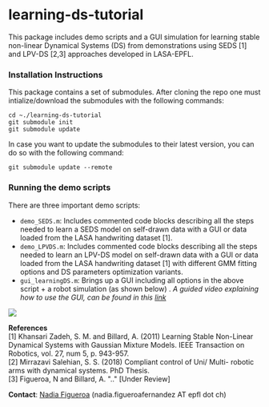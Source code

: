 # learning-ds-tutorial
This package includes demo scripts and a GUI simulation for learning stable non-linear Dynamical Systems (DS) from demonstrations using SEDS [1] and LPV-DS [2,3] approaches developed in LASA-EPFL.

### Installation Instructions
This package contains a set of submodules. After cloning the repo one must intialize/download the submodules with the following commands:
```
cd ~./learning-ds-tutorial
git submodule init
git submodule update
```
In case you want to update the submodules to their latest version, you can do so with the following command:
```
git submodule update --remote
```

### Running the demo scripts
There are three important demo scripts:
 - ```demo_SEDS.m```: Includes commented code blocks describing all the steps needed to learn a SEDS model on self-drawn data with a GUI or data loaded from the LASA handwriting dataset [1].
 - ```demo_LPVDS.m```: Includes commented code blocks describing all the steps needed to learn an LPV-DS model on self-drawn data with a GUI or data loaded from the LASA handwriting dataset [1] with different GMM fitting options and DS parameters optimization variants. 
- ```gui_learningDS.m```: Brings up a GUI including all options in the above script + a robot simulation (as shown below) . *A guided video explaining how to use the GUI, can be found in this [link](https://www.youtube.com/watch?v=5fQO9Oluih0)*

[![](https://github.com/nbfigueroa/learning-ds-tutorial/blob/master/img/GUI_2.png)](https://www.youtube.com/watch?v=5fQO9Oluih0)


**References**     
[1] Khansari Zadeh, S. M. and Billard, A. (2011) Learning Stable Non-Linear Dynamical Systems with Gaussian Mixture Models. IEEE Transaction on Robotics, vol. 27, num 5, p. 943-957.    
[2] Mirrazavi Salehian, S. S. (2018) Compliant control of Uni/ Multi- robotic arms with dynamical systems. PhD Thesis.  
[3] Figueroa, N and Billard, A. ".." [Under Review]

**Contact**: [Nadia Figueroa](http://lasa.epfl.ch/people/member.php?SCIPER=238387) (nadia.figueroafernandez AT epfl dot ch)
